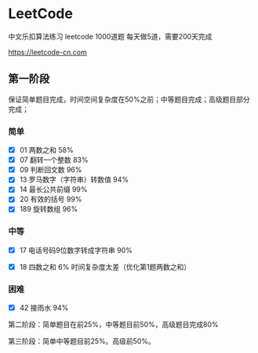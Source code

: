 # LeetCode
中文乐扣算法练习 leetcode 1000道题 每天做5道，需要200天完成

https://leetcode-cn.com



## 第一阶段

保证简单题目完成，时间空间复杂度在50%之前；中等题目完成；高级题目部分完成；

### 简单

- [x] 01 两数之和 58%
- [x] 07 翻转一个整数 83%
- [x] 09 判断回文数 96%
- [x] 13 罗马数字（字符串）转数值 94%
- [x] 14 最长公共前缀 99%
- [x] 20 有效的括号 99%
- [x] 189 旋转数组 96%

### 中等

- [x] 17 电话号码9位数字转成字符串 90%
- [x] 18 四数之和 6% 时间复杂度太差（优化第1题两数之和）


### 困难

- [x] 42 接雨水 94%



第二阶段：简单题目在前25%，中等题目前50%，高级题目完成80%

第三阶段：简单中等题目前25%。高级前50%。

